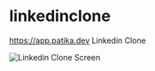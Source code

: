 # linkedinclone
https://app.patika.dev Linkedin Clone 

![Linkedin Clone Screen](https://user-images.githubusercontent.com/33111358/174933795-cd50ccb1-0d90-4cb3-8892-1d13cc9c5623.png)
